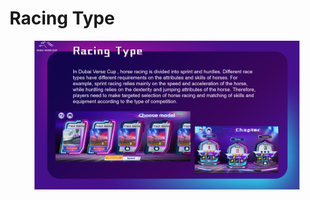 # Racing Type

<figure><img src="../.gitbook/assets/page6 (1).png" alt=""><figcaption></figcaption></figure>
